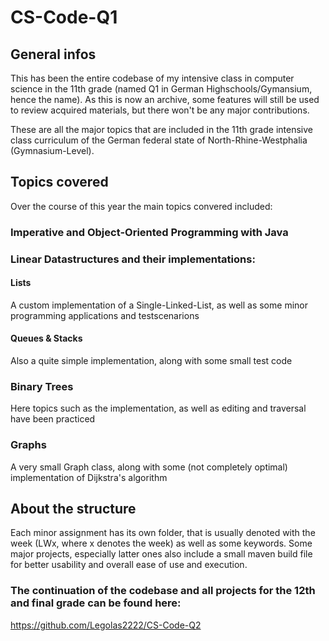 # CS-Code-Q1
## General infos
This has been the entire codebase of my intensive class in computer science in the 11th grade (named Q1 in German Highschools/Gymansium, hence the name). 
As this is now an archive, some features will still be used to review acquired materials, but there won't be any major contributions.

These are all the major topics that are included in the 11th grade intensive class curriculum of the German federal state of North-Rhine-Westphalia (Gymnasium-Level).

## Topics covered

Over the course of this year the main topics convered included: 

### Imperative and Object-Oriented Programming with Java 


### Linear Datastructures and their implementations:

#### Lists 
A custom implementation of a Single-Linked-List, as well as some minor programming applications and testscenarions

#### Queues & Stacks
Also a quite simple implementation, along with some small test code

### Binary Trees
Here topics such as the implementation, as well as editing and traversal have been practiced 

### Graphs 
A very small Graph class, along with some (not completely optimal) implementation of Dijkstra's algorithm


## About the structure 
Each minor assignment has its own folder, that is usually denoted with the week (LWx, where x denotes the week) as well as some keywords.
Some major projects, especially latter ones also include a small maven build file for better usability and overall ease of use and execution.

### The continuation of the codebase and all projects for the 12th and final grade can be found here: 
https://github.com/Legolas2222/CS-Code-Q2

